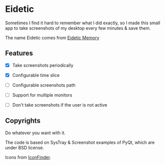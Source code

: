 # Eidetic

Sometimes I find it hard to remember what I did exactly, so I made this small app to take screenshots of my desktop
every few minutes & save them.

The name Eidetic comes from [Eidetic Memory](http://en.wikipedia.org/wiki/Eidetic_memory)

## Features

- [X] Take screenshots periodically

- [X] Configurable time slice

- [ ] Configurable screenshots path

- [ ] Support for multiple monitors

- [ ] Don't take screenshots if the user is not active

## Copyrights
Do whatever you want with it.

The code is based on SysTray & Screenshot examples of PyQt, which are under BSD license.

Icons from [IconFinder](http://www.iconfinder.com/icondetails/103171/128/camera_image_photo_picture_pictures_icon).
